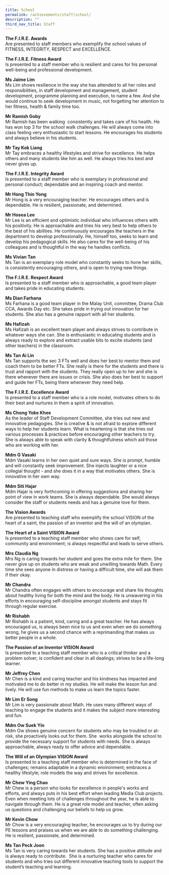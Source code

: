 ```yaml
---
title: School
permalink: /achievements/staff/school/
description: ""
third_nav_title: Staff
---
```

**The F.I.R.E. Awards** <br>
Are presented to staff members who exemplify the school values of FITNESS, INTEGRITY, RESPECT and EXCELLENCE.

 

**The F.I.R.E. Fitness Award** <br>
Is presented to a staff member who is resilient and cares for his personal well-being and professional development.

**Ms Jaime Lim** <br>
Ms Lim shows resilience in the way she has attended to all her roles and responsibilities, in staff development and management, student development, programme planning and execution, to name a few. And she would continue to seek development in music, not forgetting her attention to her fitness, health &amp; family time too.

**Mr Ramish Goby** <br>
Mr Ramish has been walking&nbsp; consistently and takes care of his health. He has won top 3 for the school walk challenges. He will always come into class feeling very enthusiastic to start lessons. He encourages his students and always believe in his students.

**Mr Tay Kok Liang** <br>
Mr Tay embraces a healthy lifestyles and strive for excellence. He helps others and many students like him as well. He always tries his best and never gives up.


**The F.I.R.E. Integrity Award** <br>
Is presented to a staff member who is exemplary in professional and personal conduct; dependable and an inspiring coach and mentor.

**Mr Hong Thin Yong** <br>
Mr Hong is a very encouraging teacher. He encourages others and is dependable. He is resilient, passionate, and determined.

**Mr Hosea Lee** <br>
Mr Lee is an efficient and optimistic individual who influences others with his positivity. He is approachable and tries his very best to help others to the best of his abilities. He continuously encourages the teachers in the department to develop professionally. He, himself too, seeks to learn and develop his pedagogical skills. He also cares for the well-being of his colleagues and is thoughtful in the way he handles conflicts.

**Ms Vivian Tan** <br>
Ms Tan is an exemplary role model who constantly seeks to hone her skills, is consistently encouraging others, and is open to trying new things.


**The F.I.R.E. Respect Award** <br>
Is presented to a staff member who is approachable, a good team player and takes pride in educating students.

**Ms Dian Farhana** <br>
Ms Farhana is a good team player in the Malay Unit, committee, Drama Club CCA, Awards Day etc. She takes pride in trying out innovation for her students. She also has a genuine rapport with all her students.

**Ms Hafizah** <br>
Ms Hafizah is an excellent team player and always strives to contribute in whatever ways she can. She is enthusiastic in educating students and is always ready to explore and extract usable bits to excite students (and other teachers) in the classroom.

**Ms Tan Ai Lin** <br>
Ms Tan supports the sec 3 FTs well and does her best to mentor them and coach them to be better FTs. She really is there for the students and there is trust and rapport with the students. They really open up to her and she is there whenever there are issues or crisis. She also does her best to support and guide her FTs, being there whenever they need help.


**The F.I.R.E. Excellence Award** <br>
Is presented to a staff member who is a role model, motivates others to do their best and nurtures in them a spirit of innovation.

**Ms Chong Yoke Khee** <br>
As the leader of Staff Development Committee, she tries out new and innovative pedagogies. She is creative &amp; is not afraid to explore different ways to help her students learn. What is heartening is that she tries out various processes &amp; practices before encouraging other teachers to try. She is always able to speak with clarity &amp; thoughtfulness which aid those who are working with her.

**Mdm G Vasaki** <br>
Mdm Vasaki learns in her own quiet and sure ways. She is prompt, humble and will constantly seek improvement. She injects laughter or a nice collegial thought - and she does it in a way that motivates others. She is innovative in her own way.

**Mdm Siti Hajar** <br>
Mdm Hajar is very forthcoming in offering suggestions and sharing her point of view in work teams. She is always dependable. She would always consider the staff or students needs and has a genuine love for them.
 

**The Vision Awards** <br>
Are presented to teaching staff who exemplify the school VISION of the heart of a saint, the passion of an inventor and the will of an olympian.

 

**The Heart of a Saint VISION Award** <br>
Is presented to a teaching staff member who shows care for self, community and environment; is always respectful and leads to serve others.

**Mrs Claudia Ng** <br>
Mrs Ng is caring towards her student and goes the extra mile for them. She never give up on students who are weak and unwilling towards Math. Every time she sees anyone in distress or having a difficult time, she will ask them if their okay.

**Mr Chandra** <br>
Mr Chandra often engages with others to encourage and share his thoughts about healthy living for both the mind and the body. He is unwavering in his efforts in encouraging self-discipline amongst students and stays fit through regular exercise.

**Mr Rishabh** <br>
Mr Rishabh is a patient, kind, caring and a great teacher. He has always encouraged us, is always been nice to us and even when we do something wrong, he gives us a second chance with a reprimanding that makes us better people in a whole.

 

**The Passion of an Inventor VISION Award** <br>
Is presented to a teaching staff member who is a critical thinker and a problem solver; is confident and clear in all dealings; strives to be a life-long learner.

**Mr Jeffrey Chen** <br>
Mr Chen is a kind and caring teacher and his kindness has impacted and motivated me to do better in my studies.&nbsp;He will make the lesson fun and lively. He will use fun methods to make us learn the topics faster.

**Mr Lim Er Song** <br>
Mr Lim is very passionate about Math. He uses many different ways of teaching to engage the students and it makes the subject more interesting and fun.

**Mdm Ow Suek Yin** <br>
Mdm Ow shows genuine concern for students who may be troubled or at-risk, she proactively looks out for them. She&nbsp; works alongside the school to provide the necessary support for students with needs. She is always approachable, always ready to offer advice and dependable.

 

**The Will of an Olympian VISION Award** <br>
Is presented to a teaching staff member who is determined in the face of challenges; remains adaptable in a dynamic environment; embraces a healthy lifestyle; role models the way and strives for excellence.

**Mr Chew Ying Chao** <br>
Mr Chew is a person who looks for excellence in people's works and efforts, and always puts in his best effort when leading Media Club projects. Even when meeting lots of challenges throughout the year, he is able to navigate through them. He is a great role model and teacher, often asking us questions and challenging our beliefs to help us grow.

**Mr Kevin Chow** <br>
Mr Chow is a very encouraging teacher, he encourages us to try during our PE lessons and praises us when we are able to do something challenging. He is resilient, passionate, and determined.

**Ms Tan Peck Joon** <br>
Ms Tan is very caring towards her students. She has a positive attitude and is always ready to contribute.&nbsp; She is a nurturing teacher who cares for students and who tries out different innovative teaching tools to support the student’s teaching and learning.